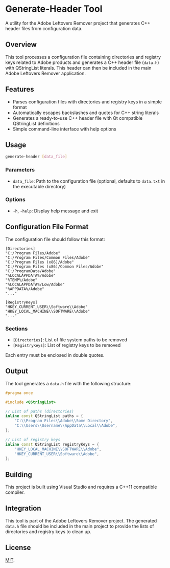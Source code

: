 # Generate-Header Tool

A utility for the Adobe Leftovers Remover project that generates C++ header files from configuration data.

## Overview

This tool processes a configuration file containing directories and registry keys related to Adobe products and generates a C++ header file (`data.h`) with QStringList literals. This header can then be included in the main Adobe Leftovers Remover application.

## Features

- Parses configuration files with directories and registry keys in a simple format
- Automatically escapes backslashes and quotes for C++ string literals
- Generates a ready-to-use C++ header file with Qt compatible QStringList definitions
- Simple command-line interface with help options

## Usage

```bash
generate-header [data_file]
```

### Parameters

- `data_file`: Path to the configuration file (optional, defaults to `data.txt` in the executable directory)

### Options

- `-h`, `-help`: Display help message and exit

## Configuration File Format

The configuration file should follow this format:

```
[Directories]
"C:/Program Files/Adobe"
"C:/Program Files/Common Files/Adobe"
"C:/Program Files (x86)/Adobe"
"C:/Program Files (x86)/Common Files/Adobe"
"C:/ProgramData/Adobe"
"%LOCALAPPDATA%/Adobe"
"%TEMP%/Adobe"
"%LOCALAPPDATA%/Low/Adobe"
"%APPDATA%/Adobe"
"..."

[RegistryKeys]
"HKEY_CURRENT_USER\\Software\\Adobe"
"HKEY_LOCAL_MACHINE\\SOFTWARE\\Adobe"
"..."
```

### Sections

- `[Directories]`: List of file system paths to be removed
- `[RegistryKeys]`: List of registry keys to be removed

Each entry must be enclosed in double quotes.

## Output

The tool generates a `data.h` file with the following structure:

```cpp
#pragma once

#include <QStringList>

// List of paths (directories)
inline const QStringList paths = {
    "C:\\Program Files\\Adobe\\Some Directory",
    "C:\\Users\\Username\\AppData\\Local\\Adobe",
};

// List of registry keys
inline const QStringList registryKeys = {
    "HKEY_LOCAL_MACHINE\\SOFTWARE\\Adobe",
    "HKEY_CURRENT_USER\\Software\\Adobe",
};
```

## Building

This project is built using Visual Studio and requires a C++11 compatible compiler.

## Integration

This tool is part of the Adobe Leftovers Remover project. The generated `data.h` file should be included in the main project to provide the lists of directories and registry keys to clean up.

## License

[MIT](LICENSE).